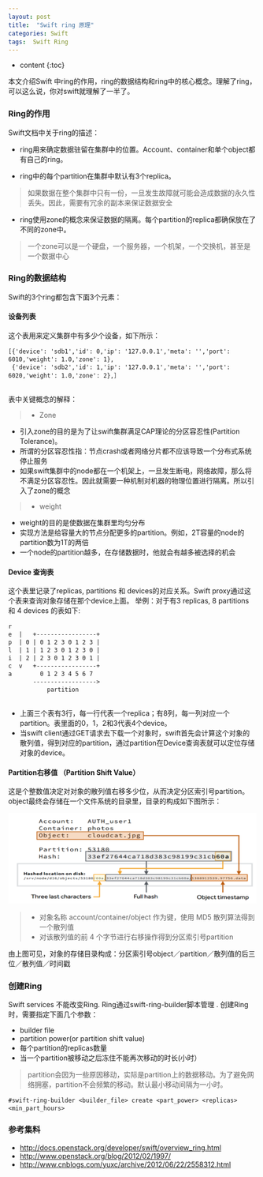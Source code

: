 ```yaml
---
layout: post
title:  "Swift ring 原理"
categories: Swift
tags:  Swift Ring 
---
```


* content
{:toc}

本文介绍Swift 中ring的作用，ring的数据结构和ring中的核心概念。理解了ring，可以这么说，你对swift就理解了一半了。





###  Ring的作用

Swift文档中关于ring的描述：

- ring用来确定数据驻留在集群中的位置。Account、container和单个object都有自己的ring。    

- ring中的每个partition在集群中默认有3个replica。    
>  如果数据在整个集群中只有一份，一旦发生故障就可能会造成数据的永久性丢失。因此，需要有冗余的副本来保证数据安全

- ring使用zone的概念来保证数据的隔离。每个partition的replica都确保放在了不同的zone中。    
>  一个zone可以是一个硬盘，一个服务器，一个机架，一个交换机，甚至是一个数据中心 

    
    


###  Ring的数据结构

Swift的3个ring都包含下面3个元素：

#### 设备列表    
  这个表用来定义集群中有多少个设备，如下所示：

```
[{'device': 'sdb1','id': 0,'ip': '127.0.0.1','meta': '','port': 6010,'weight': 1.0,'zone': 1},
 {'device': 'sdb2','id': 1,'ip': '127.0.0.1','meta': '','port': 6020,'weight': 1.0,'zone': 2},］
 
```
表中关键概念的解释：
    
>  - Zone     
   - 引入zone的目的是为了让swift集群满足CAP理论的分区容忍性(Partition Tolerance)。    
   - 所谓的分区容忍性指：节点crash或者网络分片都不应该导致一个分布式系统停止服务
   - 如果swift集群中的node都在一个机架上，一旦发生断电，网络故障，那么将不满足分区容忍性。因此就需要一种机制对机器的物理位置进行隔离。所以引入了zone的概念

>  - weight
   -  weight的目的是使数据在集群里均匀分布
   -  实现方法是给容量大的节点分配更多的partition。例如，2T容量的node的partition数为1T的两倍
   -  一个node的partition越多，在存储数据时，他就会有越多被选择的机会

#### Device 查询表    
  这个表里记录了replicas, partitions 和 devices的对应关系。Swift proxy通过这个表来查询对象存储在那个device上面。
  举例：对于有3 replicas, 8 partitions 和 4 devices 的表如下:
  
```
r
e  |   +-----------------+
p  | 0 | 0 1 2 3 0 1 2 3 |
l  | 1 | 1 2 3 0 1 2 3 0 |
i  | 2 | 2 3 0 1 2 3 0 1 |
c  v   +-----------------+
a        0 1 2 3 4 5 6 7
       ------------------>
           partition
           
```

>
   - 上面三个表有3行，每一行代表一个replica；有8列，每一列对应一个partition。表里面的0，1，2和3代表4个device。
  - 当swift client通过GET请求去下载一个对象时，swift首先会计算这个对象的散列值，得到对应的partition，通过partition在Device查询表就可以定位存储对象的device。


#### Partition右移值 （Partition Shift Value）
 
 这是个整数值决定对对象的散列值右移多少位，从而决定分区索引号partition。    
 object最终会存储在一个文件系统的目录里，目录的构成如下图所示：
 
  ![](/swift_folder.png)
 
>  - 对象名称 account/container/object 作为键，使用 MD5 散列算法得到一个散列值    
> - 对该散列值的前 4 个字节进行右移操作得到分区索引号partition  

由上图可见，对象的存储目录构成：分区索引号object／partition／散列值的后三位／散列值／时间戳


###  创建Ring

Swift services 不能改变Ring. Ring通过swift-ring-builder脚本管理 . 
创建Ring时，需要指定下面几个参数： 
  - builder file 
  - partition power(or partition shift value)
  - 每个partition的replicas数量
  - 当一个partition被移动之后冻住不能再次移动的时长(小时）
  
  > partition会因为一些原因移动，实际是partition上的数据移动。为了避免网络拥塞，partition不会频繁的移动。默认最小移动间隔为一小时。
  
```
#swift-ring-builder <builder_file> create <part_power> <replicas> <min_part_hours>

```


###  参考集料
- <http://docs.openstack.org/developer/swift/overview_ring.html>    
- <http://www.openstack.org/blog/2012/02/1997/>    
- <http://www.cnblogs.com/yuxc/archive/2012/06/22/2558312.html>

